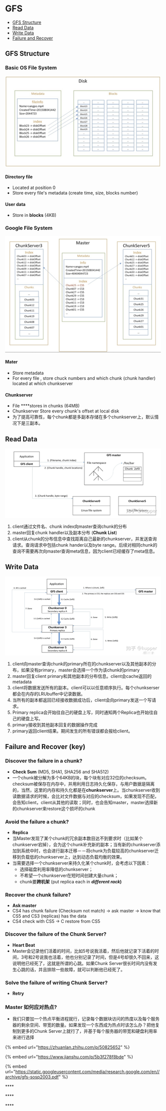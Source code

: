 # GFS

* [GFS Structure](gfs.md#gfs-structure)
* [Read Data](gfs.md#read-data)
* [Write Data](gfs.md#write-data)
* [Failure and Recover](gfs.md#failure-and-recover-key)

## GFS Structure

### Basic OS File System

![Directory file + Blocks](.gitbook/assets/screen-shot-2020-04-05-at-1.54.27-pm.png)

#### Directory file 

* Located at position 0
* Store every file's metadata \(create time, size, blocks number\)

#### User data

* Store in **blocks** \(4KB\)

### **Google File System**

![Master + many Chunk Servers](.gitbook/assets/screen-shot-2020-04-05-at-1.55.48-pm.png)

#### **Mater**

* Store metadata
* For every file , store chuck numbers and which chunk \(chunk handler\) located at which chunkserver

#### Chunkserver

* File ****stores in chunks \(64MB\)
* Chunkserver Store every chunk's offset at local disk
* 为了提高可靠性，每个chunk都是多副本存储在多个chunkserver上，默认情况下是三副本。

## Read Data

![](.gitbook/assets/readgfs.jpg)

1. client通过文件名、chunk index向master查询chunk的分布 
2. master回复chunk handler以及副本分布 \(**Chunk List**\)
3. client从chunk的分布信息中查找距离自己最新的chunkserver，并发送查询请求。查询请求中包括chunk hander以及byte range。后续对相同chunk的查询不需要再次向master查询meta信息，因为client已经缓存了meta信息。

## Write Data

![](.gitbook/assets/writegfs.jpg)

1. client向master查询chunk的primary所在的chunkserver以及其他副本的分布，如果没有primary，master会选择一个作为该chunk的primary
2. master回复client primary和其他副本的分布信息。client会cache返回的metadata 
3. client将数据发送所有的副本。client可以以任意顺序执行。每个chunkserser都会在内存的LRUbuffer中记录数据。 
4. 当所有的副本都返回已经接收数据成功后，client会向primary发送一个写请求。
5. Primary replica会开始往自己的硬盘上写，同时通知两个Replica也开始往自己的硬盘上写。
6. primary接收到其他副本回复的数据操作完成 
7. primary返回client结果。期间发生的所有错误都会报给client。

## Failure and Recover \(key\)

### Discover the failure in a chunk?

* **Check Sum** \(MD5, SHA1, SHA256 and SHA512\)
* 一个chunk被分解为多个64KB的块，每个块有对应32位的checksum。checksum被保存在内存中，并用利用日志持久化保存，与用户数据是隔离的，当然，这里的内存和持久化都是在**chunkserver**上。当chunkserver收到读数据请求的时候，会比对文件数据与对应的checksum，如果发现不匹配，会告知client，client从其他的读取；同时，也会告知master，master选择新的chunkserver来restore这个损坏的chunk

### Avoid the failure a chunk?

* **Replica**
* 当Master发现了某个chunk的冗余副本数目达不到要求时（比如某个chunkserver宕掉），会为这个chunk补充新的副本；当有新的chunkserver添加到系统中时，也会进行副本迁移－－将chunk为负载较高的chunkserver迁移到负载低的chunkserver上，达到动态负载均衡的效果。
* 当需要选择一个chunkserver来持久化某个chunk时，会考虑以下因素：
  * 选择磁盘利用率降低的chunkserver；
  * 不希望一个chunkserver在短时间创建大量chunk；
  * chunk要**跨机架** \(put replica each in _**different rack**_**\)**

### Recover the chunk failure?

* **Ask master**
* CS4 has chunk failure \(Checksum not match\) -&gt; ask master -&gt; know that CS5 and CS3 \(replicas\) has the data
* CS4 check with CS5  -&gt; C restore from CS5

### Discover the failure of the Chunk Server?

* **Heart Beat**
* Master会记录他们活着的时间，比如5号说我活着，然后他就记录下活着的时间，3号和2号说我也活着，他也分别记录了时间，但是4号却很久不回来，这说明他已经死了，这就是所谓的心跳。如果Chunk Server很长时间内没有发生心跳的话，并且排除一些故障，就可以判断他已经死了。

### Solve the failure of writing Chunk Server?

* **Retry**

### Master 如何应对热点?

* 我们只要加一个热点平衡进程就行，记录每个数据块访问的热度以及每个服务器的剩余空间、带宽的数量。如果发现一个东西成为热点时该怎么办？把他复制到更多的Chunk Server上就行了，并基于每个服务器的带宽和硬盘利用率来进行选择







{% embed url="https://zhuanlan.zhihu.com/p/50825652" %}

{% embed url="https://www.jianshu.com/p/5b3f278f8bde" %}

{% embed url="https://static.googleusercontent.com/media/research.google.com/en//archive/gfs-sosp2003.pdf" %}





\*\*\*\*





\*\*\*\*

\*\*\*\*





